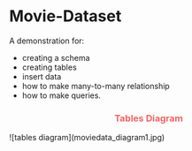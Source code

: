 # Movie-Dataset

A demonstration for:
* creating a schema 
* creating tables
* insert data
* how to make many-to-many relationship
* how to make queries.

<div style="text-align: center; color: #F66262;">
  <h3>Tables Diagram</h3>
</div>
![tables diagram](moviedata_diagram1.jpg)
